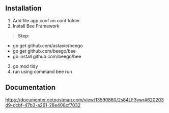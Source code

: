 ## Installation
1. Add file app.conf on conf folder
2. Install Bee Framework
> **Step:** 
- go get github.com/astaxie/beego
- go get github.com/beego/bee
- go install github.com/beego/bee

3. go mod tidy
4. run using command bee run

## Documentation
https://documenter.getpostman.com/view/13590860/2s84LF3vwr#620203d9-dcbf-47b3-a261-28e408cf7032
